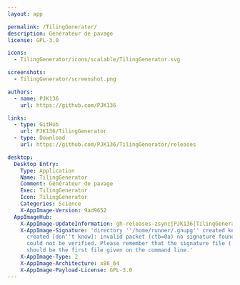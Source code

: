 ```yaml
---
layout: app

permalink: /TilingGenerator/
description: Générateur de pavage
license: GPL-3.0

icons:
  - TilingGenerator/icons/scalable/TilingGenerator.svg

screenshots:
  - TilingGenerator/screenshot.png

authors:
  - name: PJK136
    url: https://github.com/PJK136

links:
  - type: GitHub
    url: PJK136/TilingGenerator
  - type: Download
    url: https://github.com/PJK136/TilingGenerator/releases

desktop:
  Desktop Entry:
    Type: Application
    Name: TilingGenerator
    Comment: Générateur de pavage
    Exec: TilingGenerator
    Icon: TilingGenerator
    Categories: Science
    X-AppImage-Version: 9ad9652
  AppImageHub:
    X-AppImage-UpdateInformation: gh-releases-zsync|PJK136|TilingGenerator|continuous|TilingGenerator*-x86_64.AppImage.zsync
    X-AppImage-Signature: 'directory ''/home/runner/.gnupg'' created keybox ''/home/runner/.gnupg/pubring.kbx''
      created [don''t know]: invalid packet (ctb=0a) no signature found the signature
      could not be verified. Please remember that the signature file (.sig or .asc)
      should be the first file given on the command line.'
    X-AppImage-Type: 2
    X-AppImage-Architecture: x86_64
    X-AppImage-Payload-License: GPL-3.0
---
```

